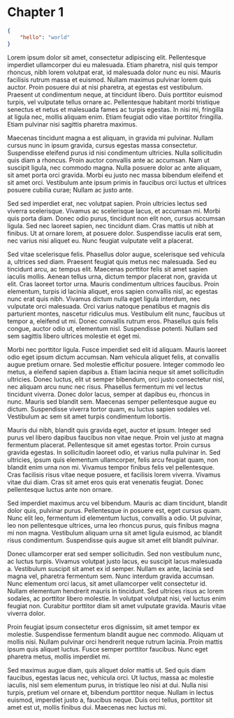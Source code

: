 # Chapter 1

```json
{
    "hello": "world"
}
```

Lorem ipsum dolor sit amet, consectetur adipiscing elit. Pellentesque imperdiet ullamcorper dui eu malesuada. Etiam pharetra, nisl quis tempor rhoncus, nibh lorem volutpat erat, id malesuada dolor nunc eu nisi. Mauris facilisis rutrum massa et euismod. Nullam maximus pulvinar lorem quis auctor. Proin posuere dui at nisi pharetra, at egestas est vestibulum. Praesent ut condimentum neque, at tincidunt libero. Duis porttitor euismod turpis, vel vulputate tellus ornare ac. Pellentesque habitant morbi tristique senectus et netus et malesuada fames ac turpis egestas. In nisi mi, fringilla at ligula nec, mollis aliquam enim. Etiam feugiat odio vitae porttitor fringilla. Etiam pulvinar nisi sagittis pharetra maximus.

Maecenas tincidunt magna a est aliquam, in gravida mi pulvinar. Nullam cursus nunc in ipsum gravida, cursus egestas massa consectetur. Suspendisse eleifend purus id nisi condimentum ultricies. Nulla sollicitudin quis diam a rhoncus. Proin auctor convallis ante ac accumsan. Nam ut suscipit ligula, nec commodo magna. Nulla posuere dolor ac ante aliquam, sit amet porta orci gravida. Morbi eu justo nec massa bibendum eleifend et sit amet orci. Vestibulum ante ipsum primis in faucibus orci luctus et ultrices posuere cubilia curae; Nullam ac justo ante.

Sed sed imperdiet erat, nec volutpat sapien. Proin ultricies lectus sed viverra scelerisque. Vivamus ac scelerisque lacus, et accumsan mi. Morbi quis porta diam. Donec odio purus, tincidunt non elit non, cursus accumsan ligula. Sed nec laoreet sapien, nec tincidunt diam. Cras mattis ut nibh at finibus. Ut at ornare lorem, at posuere dolor. Suspendisse iaculis erat sem, nec varius nisi aliquet eu. Nunc feugiat vulputate velit a placerat.

Sed vitae scelerisque felis. Phasellus dolor augue, scelerisque sed vehicula a, ultrices sed diam. Praesent feugiat quis metus nec malesuada. Sed eu tincidunt arcu, ac tempus elit. Maecenas porttitor felis sit amet sapien iaculis mollis. Aenean tellus urna, dictum tempor placerat non, gravida ut elit. Cras laoreet tortor urna. Mauris condimentum ultrices faucibus. Proin elementum, turpis id lacinia aliquet, eros sapien convallis nisl, ac egestas nunc erat quis nibh. Vivamus dictum nulla eget ligula interdum, nec vulputate orci malesuada. Orci varius natoque penatibus et magnis dis parturient montes, nascetur ridiculus mus. Vestibulum elit nunc, faucibus ut tempor a, eleifend ut mi. Donec convallis rutrum eros. Phasellus quis felis congue, auctor odio ut, elementum nisl. Suspendisse potenti. Nullam sed sem sagittis libero ultrices molestie et eget mi.

Morbi nec porttitor ligula. Fusce imperdiet sed elit id aliquam. Mauris laoreet odio eget ipsum dictum accumsan. Nam vehicula aliquet felis, at convallis augue pretium ornare. Sed molestie efficitur posuere. Integer commodo leo metus, a eleifend sapien dapibus a. Etiam lacinia neque sit amet sollicitudin ultricies. Donec luctus, elit ut semper bibendum, orci justo consectetur nisl, nec aliquam arcu nunc nec risus. Phasellus fermentum mi vel lectus tincidunt viverra. Donec dolor lacus, semper at dapibus eu, rhoncus in nunc. Mauris sed blandit sem. Maecenas semper pellentesque augue eu dictum. Suspendisse viverra tortor quam, eu luctus sapien sodales vel. Vestibulum ac sem sit amet turpis condimentum lobortis.

Mauris dui nibh, blandit quis gravida eget, auctor et ipsum. Integer sed purus vel libero dapibus faucibus non vitae neque. Proin vel justo at magna fermentum placerat. Pellentesque sit amet egestas tortor. Proin cursus gravida egestas. In sollicitudin laoreet odio, et varius nulla pulvinar in. Sed ultricies, ipsum quis elementum ullamcorper, felis arcu feugiat quam, non blandit enim urna non mi. Vivamus tempor finibus felis vel pellentesque. Cras facilisis risus vitae neque posuere, et facilisis lorem viverra. Vivamus vitae dui diam. Cras sit amet eros quis erat venenatis feugiat. Donec pellentesque luctus ante non ornare.

Sed imperdiet maximus arcu vel bibendum. Mauris ac diam tincidunt, blandit dolor quis, pulvinar purus. Pellentesque in posuere est, eget cursus quam. Nunc elit leo, fermentum id elementum luctus, convallis a odio. Ut pulvinar, leo non pellentesque ultrices, urna leo rhoncus purus, quis finibus magna mi non magna. Vestibulum aliquam urna sit amet ligula euismod, ac blandit risus condimentum. Suspendisse quis augue sit amet elit blandit pulvinar.

Donec ullamcorper erat sed semper sollicitudin. Sed non vestibulum nunc, ac luctus turpis. Vivamus volutpat justo lacus, eu suscipit lacus malesuada a. Vestibulum suscipit sit amet ex id semper. Nullam ex ante, lacinia sed magna vel, pharetra fermentum sem. Nunc interdum gravida accumsan. Nunc elementum orci lacus, sit amet ullamcorper velit consectetur id. Nullam elementum hendrerit mauris in tincidunt. Sed ultrices risus ac lorem sodales, ac porttitor libero molestie. In volutpat volutpat nisi, vel luctus enim feugiat non. Curabitur porttitor diam sit amet vulputate gravida. Mauris vitae viverra dolor.

Proin feugiat ipsum consectetur eros dignissim, sit amet tempor ex molestie. Suspendisse fermentum blandit augue nec commodo. Aliquam ut mollis nisi. Nullam pulvinar orci hendrerit neque rutrum lacinia. Proin mattis ipsum quis aliquet luctus. Fusce semper porttitor faucibus. Nunc eget pharetra metus, mollis imperdiet mi.

Sed maximus augue diam, quis aliquet dolor mattis ut. Sed quis diam faucibus, egestas lacus nec, vehicula orci. Ut luctus, massa ac molestie iaculis, nisl sem elementum purus, in tristique leo nisi at dui. Nulla nisi turpis, pretium vel ornare et, bibendum porttitor neque. Nullam in lectus euismod, imperdiet justo a, faucibus neque. Duis orci tellus, porttitor sit amet est ut, mollis finibus dui. Maecenas nec luctus mi.
